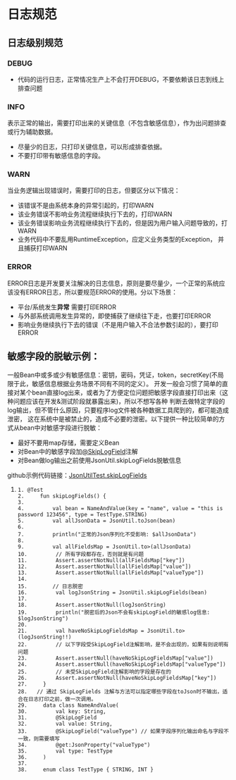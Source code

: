 # 日志规范

## 日志级别规范

### DEBUG

- 代码的运行日志，正常情况生产上不会打开DEBUG，不要依赖该日志到线上排查问题

### INFO

表示正常的输出，需要打印出来的关键信息（不包含敏感信息），作为出问题排查或行为辅助数据。

- 尽量少的日志，只打印关键信息，可以形成排查依据。
- 不要打印带有敏感信息的字段。

### WARN

当业务逻辑出现错误时，需要打印的日志，但要区分以下情况：

- 该错误不是由系统本身的异常引起的，打印WARN
- 该业务错误不影响业务流程继续执行下去的，打印WARN
- 该业务错误影响业务流程继续执行下去的，但是因为用户输入问题导致的，打WARN
- 业务代码中不要乱用RuntimeException，应定义业务类型的Exception， 并且捕获打印WARN

### ERROR

ERROR日志是开发要关注解决的日志信息，原则是要尽量少，一个正常的系统应该没有ERROR日志，所以要规范ERROR的使用。分以下场景：

- 平台/系统发生**异常** 需要打印ERROR
- 与外部系统调用发生异常的，即使捕获了继续往下走，也要打印ERROR
- 影响业务继续执行下去的错误（不是用户输入不合法参数引起的），要打印ERROR

## 敏感字段的脱敏示例：

一般Bean中或多或少有敏感信息：密钥，密码，凭证，token，secretKey(不局限于此，敏感信息根据业务场景不同有不同的定义）。
开发一般会习惯了简单的直接对某个bean直接log出来，或者为了方便定位问题把敏感字段直接打印出来（这种问题应该在开发&测试阶段就暴露出来)，所以不想写各种 判断去做特定字段的log输出，但不管什么原因，只要程序log文件被各种数据工具爬到的，都可能造成泄密， 这在系统中是被禁止的，造成不必要的泄密。以下提供一种比较简单的方式从bean中对敏感字段进行脱敏：

- 最好不要用map存储，需要定义Bean
- 对Bean中的敏感字段加[@SkipLogField](https://github.com/SkipLogField)注解
- 对Bean做log输出之前使用JsonUtil.skipLogFields脱敏信息

github示例代码链接：[JsonUtilTest.skipLogFields](https://github.com/Tencent/bk-ci/tree/master/src/backend/ci/core/common/common-api/src/test/kotlin/com/tencent/devops/common/api/util/JsonUtilTest.kt)

1. ```
   1. @Test
   2.     fun skipLogFields() {
   3. 
   4.         val bean = NameAndValue(key = "name", value = "this is password 123456", type = TestType.STRING)
   5.         val allJsonData = JsonUtil.toJson(bean)
   6. 
   7.         println("正常的Json序列化不受影响: $allJsonData")
   8. 
   9.         val allFieldsMap = JsonUtil.to>(allJsonData)
   10.         // 所有字段都存在，否则就是有问题
   11.         Assert.assertNotNull(allFieldsMap["key"])
   12.         Assert.assertNotNull(allFieldsMap["value"])
   13.         Assert.assertNotNull(allFieldsMap["valueType"])
   14. 
   15.        // 日志脱密
   16.         val logJsonString = JsonUtil.skipLogFields(bean)
   17. 
   18.         Assert.assertNotNull(logJsonString)
   19.         println("脱密后的Json不会有skipLogField的敏感log信息: $logJsonString")
   20. 
   21.         val haveNoSkipLogFieldsMap = JsonUtil.to>(logJsonString!!)
   22.         // 以下字段受SkipLogField注解影响，是不会出现的，如果有则说明有问题
   23.         Assert.assertNull(haveNoSkipLogFieldsMap["value"])
   24.         Assert.assertNull(haveNoSkipLogFieldsMap["valueType"])
   25.         // 未受SkipLogField注解影响的字段是存在的
   26.         Assert.assertNotNull(haveNoSkipLogFieldsMap["key"])
   27.     }
   28.   // 通过 SkipLogFields 注解与方法可以指定哪些字段在toJson时不输出，适合在日志打印之前，做一次调用。
   29.     data class NameAndValue(
   30.         val key: String,
   31.         @SkipLogField
   32.         val value: String,
   33.         @SkipLogField("valueType") // 如果字段序列化输出命名与字段不一致，则需要填写
   34.         @get:JsonProperty("valueType")
   35.         val type: TestType
   36.     )
   37. 
   38.     enum class TestType { STRING, INT }
   ```

   